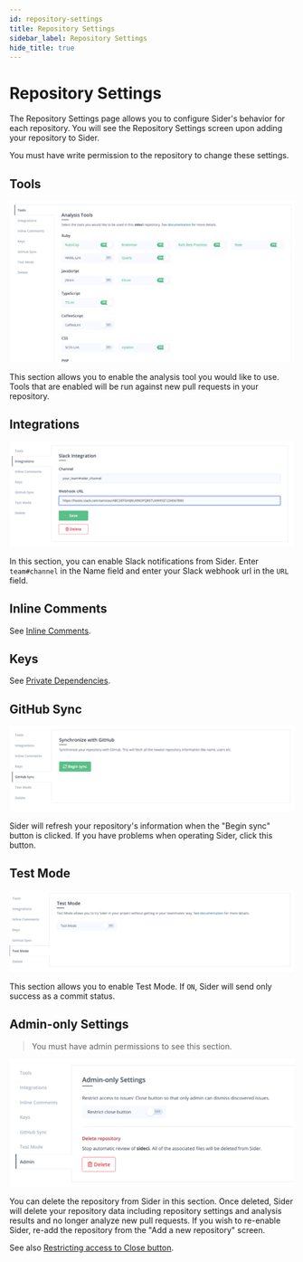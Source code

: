 ```yaml
---
id: repository-settings
title: Repository Settings
sidebar_label: Repository Settings
hide_title: true
---
```


# Repository Settings

The Repository Settings page allows you to configure Sider's behavior for each repository. You will see the Repository Settings screen upon adding your repository to Sider.

You must have write permission to the repository to change these settings.

## Tools

![Analyzer settings](../assets/project-analyzers.png)

This section allows you to enable the analysis tool you would like to use. Tools that are enabled will be run against new pull requests in your repository.

## Integrations

![Slack notification](../assets/project-slack-notification.png)

In this section, you can enable Slack notifications from Sider. Enter `team#channel` in the Name field and enter your Slack webhook url in the `URL` field.

## Inline Comments

See [Inline Comments](../advanced-settings/inline-comments.md).

## Keys

See [Private Dependencies](../advanced-settings/private-dependencies.md).

## GitHub Sync

![Sync with GitHub](../assets/project-sync-with-github.png)

Sider will refresh your repository's information when the "Begin sync" button is clicked. If you have problems when operating Sider, click this button.

## Test Mode

![Test mode](../assets/project-testmode.png)

This section allows you to enable Test Mode. If `ON`, Sider will send only success as a commit status.

## Admin-only Settings

> You must have admin permissions to see this section.

![Admin](../assets/project-admin.png)

You can delete the repository from Sider in this section. Once deleted, Sider will delete your repository data including repository settings and analysis results and no longer analyze new pull requests. If you wish to re-enable Sider, re-add the repository from the "Add a new repository" screen.

See also [Restricting access to Close button](../advanced-settings/restricting-access-to-close-button.md).
